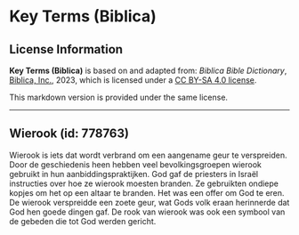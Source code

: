 # Key Terms (Biblica)

## License Information

**Key Terms (Biblica)** is based on and adapted from: _Biblica Bible Dictionary_, [Biblica, Inc.](https://www.biblica.com/), 2023, which is licensed under a [CC BY-SA 4.0 license](https://creativecommons.org/licenses/by-sa/4.0/legalcode.en).

This markdown version is provided under the same license.



--------------------------------

## Wierook (id: 778763)

Wierook is iets dat wordt verbrand om een aangename geur te verspreiden. Door de geschiedenis heen hebben veel bevolkingsgroepen wierook gebruikt in hun aanbiddingspraktijken. God gaf de priesters in Israël instructies over hoe ze wierook moesten branden. Ze gebruikten ondiepe kopjes om het op een altaar te branden. Het was een offer om God te eren. De wierook verspreidde een zoete geur, wat Gods volk eraan herinnerde dat God hen goede dingen gaf. De rook van wierook was ook een symbool van de gebeden die tot God werden gericht.


